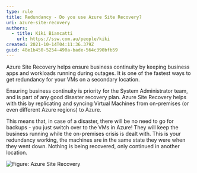 ```yaml
---
type: rule
title: Redundancy - Do you use Azure Site Recovery?
uri: azure-site-recovery
authors:
  - title: Kiki Biancatti
    url: https://ssw.com.au/people/kiki
created: 2021-10-14T04:11:36.379Z
guid: 48e1b450-5254-490a-bade-564c390bfb59
---
```

Azure Site Recovery helps ensure business continuity by keeping business apps and workloads running during outages. It is one of the fastest ways to get redundancy for your VMs on a secondary location.

<!--endintro-->

Ensuring business continuity is priority for the System Administrator team, and is part of any good disaster recovery plan. Azure Site Recovery helps with this by replicating and syncing Virtual Machines from on-premises (or even different Azure regions) to Azure.

This means that, in case of a disaster, there will be no need to go for backups - you just switch over to the VMs in Azure! They will keep the business running while the on-premises crisis is dealt with. This is your redundancy working, the machines are in the same state they were when they went down. Nothing is being recovered, only continued in another location.

![Figure: Azure Site Recovery](https://i.ytimg.com/vi/rKKiiHOuV74/hqdefault.jpg)